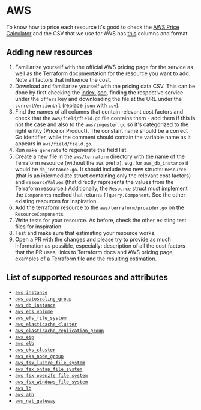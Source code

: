 # AWS

To know how to price each resource it's good to check the [AWS Price Calculator](https://calculator.aws/#/estimate) and the CSV that we
use for AWS has [this](https://docs.aws.amazon.com/cur/latest/userguide/product-columns.html) columns and format.

## Adding new resources

1. Familiarize yourself with the official AWS pricing page for the service as well as the Terraform documentation for the resource you want to add. Note all factors that influence the cost.
2. Download and familiarize yourself with the pricing data CSV. This can be done by first checking the [index.json](https://pricing.us-east-1.amazonaws.com/offers/v1.0/aws/index.json), finding the respective service under the `offers` key and downloading the file at the URL under the `currentVersionUrl` (replace `json` with `csv`).
3. Find the names of all columns that contain relevant cost factors and check that the `aws/field/field.go` file contains them - add them if this is not the case and also to the `aws/ingester.go` so it's categorized to the right entity (Price or Product). The constant name should be a correct Go identifier, while the comment should contain the variable name as it appears in `aws/field/field.go`.
4. Run `make generate` to regenerate the field list.
5. Create a new file in the `aws/terraform` directory with the name of the Terraform resource (without the `aws` prefix), e.g. for `aws_db_instance` it would be `db_instance.go`. It should include two new structs: `Resource` (that is an intermediate struct containing only the relevant cost factors) and `resourceValues` (that directly represents the values from the Terraform resource.) Additionally, the `Resource` struct must implement the `Components` method that returns `[]query.Component`. See the other existing resources for inspiration.
6. Add the terraform resource to the `aws/terraform/provider.go`  on the `ResourceComponents`
7. Write tests for your resource. As before, check the other existing test files for inspiration.
8. Test and make sure that estimating your resource works.
9. Open a PR with the changes and please try to provide as much information as possible, especially: description of all the cost factors that the PR uses, links to Terraform docs and AWS pricing page, examples of a Terraform file and the resulting estimation.

## List of supported resources and attributes

<!--
for i in $(grep 'case ' aws/terraform/provider.go | sed -E 's/.*case[^"]+//;s/[",:]//g');do
  shortname=$(echo $i| sed -E 's/^aws_//')
  echo '* [`'$i'`](https://registry.terraform.io/providers/hashicorp/aws/latest/docs/resources/'$shortname')';
done
-->

* [`aws_instance`](https://registry.terraform.io/providers/hashicorp/aws/latest/docs/resources/instance)
* [`aws_autoscaling_group`](https://registry.terraform.io/providers/hashicorp/aws/latest/docs/resources/autoscaling_group)
* [`aws_db_instance`](https://registry.terraform.io/providers/hashicorp/aws/latest/docs/resources/db_instance)
* [`aws_ebs_volume`](https://registry.terraform.io/providers/hashicorp/aws/latest/docs/resources/ebs_volume)
* [`aws_efs_file_system`](https://registry.terraform.io/providers/hashicorp/aws/latest/docs/resources/efs_file_system)
* [`aws_elasticache_cluster`](https://registry.terraform.io/providers/hashicorp/aws/latest/docs/resources/elasticache_cluster)
* [`aws_elasticache_replication_group`](https://registry.terraform.io/providers/hashicorp/aws/latest/docs/resources/elasticache_replication_group)
* [`aws_eip`](https://registry.terraform.io/providers/hashicorp/aws/latest/docs/resources/eip)
* [`aws_elb`](https://registry.terraform.io/providers/hashicorp/aws/latest/docs/resources/elb)
* [`aws_eks_cluster`](https://registry.terraform.io/providers/hashicorp/aws/latest/docs/resources/eks_cluster)
* [`aws_eks_node_group`](https://registry.terraform.io/providers/hashicorp/aws/latest/docs/resources/eks_node_group)
* [`aws_fsx_lustre_file_system`](https://registry.terraform.io/providers/hashicorp/aws/latest/docs/resources/fsx_lustre_file_system)
* [`aws_fsx_ontap_file_system`](https://registry.terraform.io/providers/hashicorp/aws/latest/docs/resources/fsx_ontap_file_system)
* [`aws_fsx_openzfs_file_system`](https://registry.terraform.io/providers/hashicorp/aws/latest/docs/resources/fsx_openzfs_file_system)
* [`aws_fsx_windows_file_system`](https://registry.terraform.io/providers/hashicorp/aws/latest/docs/resources/fsx_windows_file_system)
* [`aws_lb`](https://registry.terraform.io/providers/hashicorp/aws/latest/docs/resources/lb)
* [`aws_alb`](https://registry.terraform.io/providers/hashicorp/aws/latest/docs/resources/alb)
* [`aws_nat_gateway`](https://registry.terraform.io/providers/hashicorp/aws/latest/docs/resources/nat_gateway)